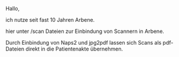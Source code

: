 Hallo,

ich nutze seit fast 10 Jahren Arbene.

hier unter /scan Dateien zur Einbindung von Scannern in Arbene.

Durch Einbindung von Naps2 und jpg2pdf lassen sich Scans als pdf-Dateien direkt in die Patientenakte übernehmen.
